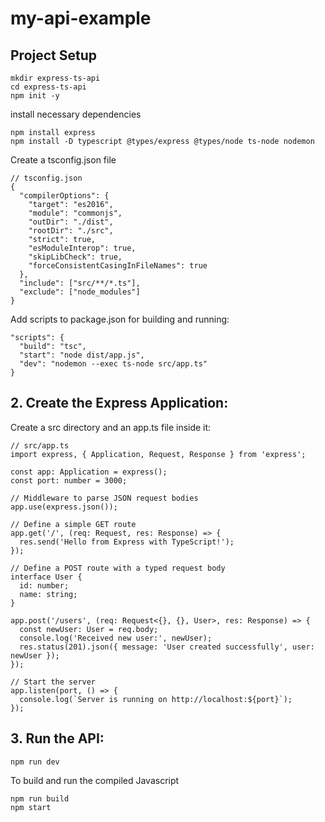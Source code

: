 # my-api-example
## Project Setup

```
mkdir express-ts-api
cd express-ts-api
npm init -y
```
install necessary dependencies
```
npm install express
npm install -D typescript @types/express @types/node ts-node nodemon
```

Create a tsconfig.json file
````
// tsconfig.json
{
  "compilerOptions": {
    "target": "es2016",
    "module": "commonjs",
    "outDir": "./dist",
    "rootDir": "./src",
    "strict": true,
    "esModuleInterop": true,
    "skipLibCheck": true,
    "forceConsistentCasingInFileNames": true
  },
  "include": ["src/**/*.ts"],
  "exclude": ["node_modules"]
}
````
Add scripts to package.json for building and running:
````// package.json (add these scripts)
"scripts": {
  "build": "tsc",
  "start": "node dist/app.js",
  "dev": "nodemon --exec ts-node src/app.ts"
}
````
## 2. Create the Express Application:
Create a src directory and an app.ts file inside it:
````
// src/app.ts
import express, { Application, Request, Response } from 'express';

const app: Application = express();
const port: number = 3000;

// Middleware to parse JSON request bodies
app.use(express.json());

// Define a simple GET route
app.get('/', (req: Request, res: Response) => {
  res.send('Hello from Express with TypeScript!');
});

// Define a POST route with a typed request body
interface User {
  id: number;
  name: string;
}

app.post('/users', (req: Request<{}, {}, User>, res: Response) => {
  const newUser: User = req.body;
  console.log('Received new user:', newUser);
  res.status(201).json({ message: 'User created successfully', user: newUser });
});

// Start the server
app.listen(port, () => {
  console.log(`Server is running on http://localhost:${port}`);
});
````
## 3. Run the API:
````
npm run dev
````
To build and run the compiled Javascript
````
npm run build
npm start
````
